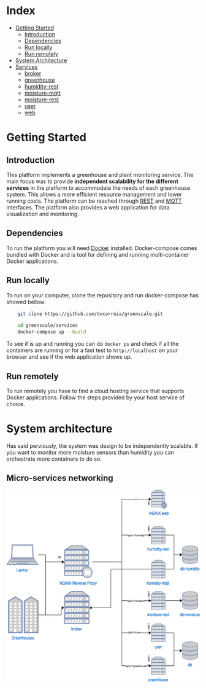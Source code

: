 # Index

- [Getting Started](#Getting-Started)
    - [Introduction](#Introduction)
    - [Dependencies](#Dependencies)
    - [Run locally](#Run-locally)
    - [Run remotely](#Run-remotely)
- [System Architecture]()
- [Services]()
    - [broker]()
    - [greenhouse]()
    - [humidity-rest]()
    - [moisture-mqtt]()
    - [moisture-rest]()
    - [user]()
    - [web]()

# Getting Started
## Introduction

This platform implements a greenhouse and plant monitoring service. The main focus was to provide __independent scalability for the different services__ in the platform to accommodate the needs of each greenhouse system. This allows a more efficient resource management and lower running costs. The platform can be reached through [REST](https://en.wikipedia.org/wiki/Representational_state_transfer) and [MQTT](mqtt.org/) interfaces. The platform also provides a web application for data visualization and monitoring.

## Dependencies

To run the platform you will need [Docker](https://www.docker.com/) installed. Docker-compose comes bundled with Docker and is tool for defining and running multi-container Docker applications.

## Run locally

To run on your computer, clone the repository and run docker-compose has showed bellow:

```bash
    git clone https://github.com/dvcorreia/greenscale.git
```

```bash
    cd greenscale/services
    docker-compose up --build
```

To see if is up and running you can do `docker ps` and check if all the containers are running or for a fast test to `http://localhost` on your browser and see if the web application shows up.

## Run remotely

To run remotely you have to find a cloud hosting service that supports Docker applications. Follow the steps provided by your host service of choice.

# System architecture

Has said perviously, the system was design to be independently scalable. If you want to monitor more moisture sensors than humidity you can orchestrate more containers to do so.

## Micro-services networking

<img src='./assets/architecture-diagram.png' height='500px'/>

